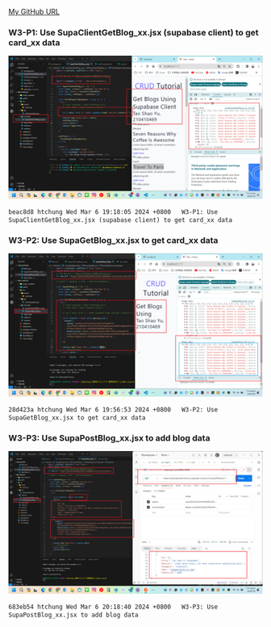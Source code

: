 [My GitHub URL](https://github.com/Alex718296/1122-WP2-2N_69)

### W3-P1: Use SupaClientGetBlog_xx.jsx (supabase client) to get card_xx data

![](w03_P1.png)

```
beac8d8 htchung Wed Mar 6 19:18:05 2024 +0800   W3-P1: Use SupaClientGetBlog_xx.jsx (supabase client) to get card_xx data
```

### W3-P2: Use SupaGetBlog_xx.jsx to get card_xx data

![](w03_P2.png)

```
28d423a htchung Wed Mar 6 19:56:53 2024 +0800   W3-P2: Use SupaGetBlog_xx.jsx to get card_xx data
```

### W3-P3: Use SupaPostBlog_xx.jsx to add blog data

![](w03_P3.png)

```
683eb54 htchung Wed Mar 6 20:18:40 2024 +0800   W3-P3: Use SupaPostBlog_xx.jsx to add blog data
```
